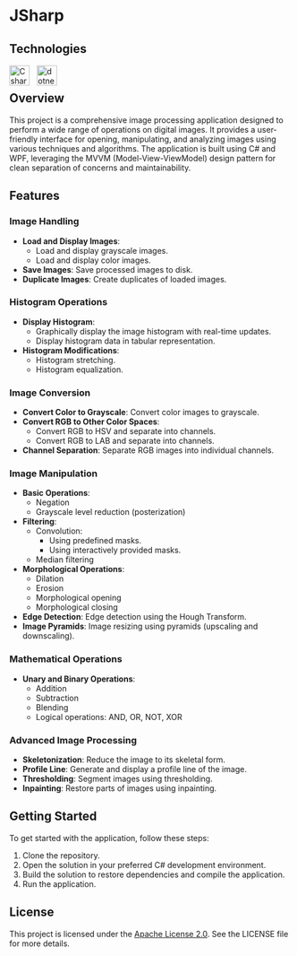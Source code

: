 # JSharp

## Technologies
[<img align="left" alt="Csharp" width="36px" src="https://cdn.jsdelivr.net/gh/devicons/devicon/icons/csharp/csharp-original.svg" style="padding-right:10px;"/>][csharp]
[<img align="left" alt="dotnet" width="36px" src="https://upload.wikimedia.org/wikipedia/commons/thumb/7/7d/Microsoft_.NET_logo.svg/2048px-Microsoft_.NET_logo.svg.png" style="padding-right:10px;"/>][dotnet]

[csharp]: https://en.wikipedia.org/wiki/C_Sharp_(programming_language)
[dotnet]: https://en.wikipedia.org/wiki/.NET

<br>

## Overview

This project is a comprehensive image processing application designed to perform a wide range of operations on digital images. It provides a user-friendly interface for opening, manipulating, and analyzing images using various techniques and algorithms. The application is built using C# and WPF, leveraging the MVVM (Model-View-ViewModel) design pattern for clean separation of concerns and maintainability.

## Features

### Image Handling

- **Load and Display Images**:
  - Load and display grayscale images.
  - Load and display color images.
- **Save Images**: Save processed images to disk.
- **Duplicate Images**: Create duplicates of loaded images.

### Histogram Operations

- **Display Histogram**:
  - Graphically display the image histogram with real-time updates.
  - Display histogram data in tabular representation.
- **Histogram Modifications**:
  - Histogram stretching.
  - Histogram equalization.

### Image Conversion

- **Convert Color to Grayscale**: Convert color images to grayscale.
- **Convert RGB to Other Color Spaces**:
  - Convert RGB to HSV and separate into channels.
  - Convert RGB to LAB and separate into channels.
- **Channel Separation**: Separate RGB images into individual channels.

### Image Manipulation

- **Basic Operations**:
  - Negation
  - Grayscale level reduction (posterization)
- **Filtering**:
  - Convolution:
    - Using predefined masks.
    - Using interactively provided masks.
  - Median filtering
- **Morphological Operations**:
  - Dilation
  - Erosion
  - Morphological opening
  - Morphological closing
- **Edge Detection**: Edge detection using the Hough Transform.
- **Image Pyramids**: Image resizing using pyramids (upscaling and downscaling).

### Mathematical Operations

- **Unary and Binary Operations**:
  - Addition
  - Subtraction
  - Blending
  - Logical operations: AND, OR, NOT, XOR

### Advanced Image Processing

- **Skeletonization**: Reduce the image to its skeletal form.
- **Profile Line**: Generate and display a profile line of the image.
- **Thresholding**: Segment images using thresholding.
- **Inpainting**: Restore parts of images using inpainting.

## Getting Started

To get started with the application, follow these steps:

1. Clone the repository.
2. Open the solution in your preferred C# development environment.
3. Build the solution to restore dependencies and compile the application.
4. Run the application.

## License

This project is licensed under the [Apache License 2.0](https://opensource.org/license/apache-2-0/). See the LICENSE file for more details.

